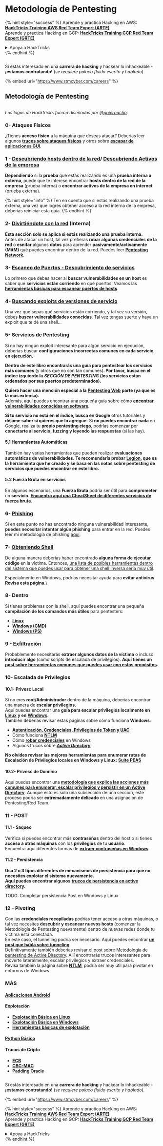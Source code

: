 # Metodología de Pentesting

{% hint style="success" %}
Aprende y practica Hacking en AWS:<img src="../.gitbook/assets/arte.png" alt="" data-size="line">[**HackTricks Training AWS Red Team Expert (ARTE)**](https://training.hacktricks.xyz/courses/arte)<img src="../.gitbook/assets/arte.png" alt="" data-size="line">\
Aprende y practica Hacking en GCP: <img src="../.gitbook/assets/grte.png" alt="" data-size="line">[**HackTricks Training GCP Red Team Expert (GRTE)**<img src="../.gitbook/assets/grte.png" alt="" data-size="line">](https://training.hacktricks.xyz/courses/grte)

<details>

<summary>Apoya a HackTricks</summary>

* Revisa los [**planes de suscripción**](https://github.com/sponsors/carlospolop)!
* **Únete al** 💬 [**grupo de Discord**](https://discord.gg/hRep4RUj7f) o al [**grupo de telegram**](https://t.me/peass) o **síguenos** en **Twitter** 🐦 [**@hacktricks\_live**](https://twitter.com/hacktricks\_live)**.**
* **Comparte trucos de hacking enviando PRs a los** [**HackTricks**](https://github.com/carlospolop/hacktricks) y [**HackTricks Cloud**](https://github.com/carlospolop/hacktricks-cloud) repos de github.

</details>
{% endhint %}

<figure><img src="../.gitbook/assets/image (1) (1) (1) (1) (1) (1) (1) (1) (1) (1).png" alt=""><figcaption></figcaption></figure>

Si estás interesado en una **carrera de hacking** y hackear lo inhackeable - **¡estamos contratando!** (_se requiere polaco fluido escrito y hablado_).

{% embed url="https://www.stmcyber.com/careers" %}

## Metodología de Pentesting

<figure><img src="../.gitbook/assets/HACKTRICKS-logo.svg" alt=""><figcaption></figcaption></figure>

_Los logos de Hacktricks fueron diseñados por_ [_@ppiernacho_](https://www.instagram.com/ppieranacho/)_._

### 0- Ataques Físicos

¿Tienes **acceso físico** a la máquina que deseas atacar? Deberías leer algunos [**trucos sobre ataques físicos**](../hardware-physical-access/physical-attacks.md) y otros sobre [**escapar de aplicaciones GUI**](../hardware-physical-access/escaping-from-gui-applications.md).

### 1 - [Descubriendo hosts dentro de la red](pentesting-network/#discovering-hosts)/ [Descubriendo Activos de la empresa](external-recon-methodology/)

**Dependiendo** si la **prueba** que estás realizando es una **prueba interna o externa**, puede que te interese encontrar **hosts dentro de la red de la empresa** (prueba interna) o **encontrar activos de la empresa en internet** (prueba externa).

{% hint style="info" %}
Ten en cuenta que si estás realizando una prueba externa, una vez que logres obtener acceso a la red interna de la empresa, deberías reiniciar esta guía.
{% endhint %}

### **2-** [**Divirtiéndote con la red**](pentesting-network/) **(Interna)**

**Esta sección solo se aplica si estás realizando una prueba interna.**\
Antes de atacar un host, tal vez prefieras **robar algunas credenciales** **de la red** o **esnifar** algunos **datos** para aprender **pasivamente/activamente (MitM)** qué puedes encontrar dentro de la red. Puedes leer [**Pentesting Network**](pentesting-network/#sniffing).

### 3- [Escaneo de Puertos - Descubrimiento de servicios](pentesting-network/#scanning-hosts)

Lo primero que debes hacer al **buscar vulnerabilidades en un host** es saber qué **servicios están corriendo** en qué puertos. Veamos las [**herramientas básicas para escanear puertos de hosts**](pentesting-network/#scanning-hosts).

### **4-** [Buscando exploits de versiones de servicio](search-exploits.md)

Una vez que sepas qué servicios están corriendo, y tal vez su versión, debes **buscar vulnerabilidades conocidas**. Tal vez tengas suerte y haya un exploit que te dé una shell...

### **5-** Servicios de Pentesting

Si no hay ningún exploit interesante para algún servicio en ejecución, deberías buscar **configuraciones incorrectas comunes en cada servicio en ejecución.**

**Dentro de este libro encontrarás una guía para pentestear los servicios más comunes** (y otros que no son tan comunes)**. Por favor, busca en el índice izquierdo la** _**SECCIÓN DE PENTESTING**_ **(los servicios están ordenados por sus puertos predeterminados).**

**Quiero hacer una mención especial a la** [**Pentesting Web**](../network-services-pentesting/pentesting-web/) **parte (ya que es la más extensa).**\
Además, aquí puedes encontrar una pequeña guía sobre cómo [**encontrar vulnerabilidades conocidas en software**](search-exploits.md).

**Si tu servicio no está en el índice, busca en Google** otros tutoriales y **déjame saber si quieres que lo agregue.** Si **no puedes encontrar nada** en Google, realiza tu **propio pentesting ciego**, podrías comenzar por **conectarte al servicio, fuzzing y leyendo las respuestas** (si las hay).

#### 5.1 Herramientas Automáticas

También hay varias herramientas que pueden realizar **evaluaciones automáticas de vulnerabilidades**. **Te recomendaría probar** [**Legion**](https://github.com/carlospolop/legion)**, que es la herramienta que he creado y se basa en las notas sobre pentesting de servicios que puedes encontrar en este libro.**

#### **5.2 Fuerza Bruta en servicios**

En algunos escenarios, una **Fuerza Bruta** podría ser útil para **comprometer** un **servicio**. [**Encuentra aquí una CheatSheet de diferentes servicios de fuerza bruta**](brute-force.md)**.**

### 6- [Phishing](phishing-methodology/)

Si en este punto no has encontrado ninguna vulnerabilidad interesante, **puedes necesitar intentar algún phishing** para entrar en la red. Puedes leer mi metodología de phishing [aquí](phishing-methodology/):

### **7-** [**Obteniendo Shell**](reverse-shells/)

De alguna manera deberías haber encontrado **alguna forma de ejecutar código** en la víctima. Entonces, [una lista de posibles herramientas dentro del sistema que puedes usar para obtener una shell inversa sería muy útil](reverse-shells/).

Especialmente en Windows, podrías necesitar ayuda para **evitar antivirus**: [**Revisa esta página**](../windows-hardening/av-bypass.md)**.**\\

### 8- Dentro

Si tienes problemas con la shell, aquí puedes encontrar una pequeña **compilación de los comandos más útiles** para pentesters:

* [**Linux**](../linux-hardening/useful-linux-commands.md)
* [**Windows (CMD)**](../windows-hardening/basic-cmd-for-pentesters.md)
* [**Windows (PS)**](../windows-hardening/basic-powershell-for-pentesters/)

### **9 -** [**Exfiltración**](exfiltration.md)

Probablemente necesitarás **extraer algunos datos de la víctima** o incluso **introducir algo** (como scripts de escalada de privilegios). **Aquí tienes un** [**post sobre herramientas comunes que puedes usar con estos propósitos**](exfiltration.md)**.**

### **10- Escalada de Privilegios**

#### **10.1- Privesc Local**

Si no eres **root/Administrador** dentro de la máquina, deberías encontrar una manera de **escalar privilegios.**\
Aquí puedes encontrar una **guía para escalar privilegios localmente en** [**Linux**](../linux-hardening/privilege-escalation/) **y en** [**Windows**](../windows-hardening/windows-local-privilege-escalation/)**.**\
También deberías revisar estas páginas sobre cómo funciona **Windows**:

* [**Autenticación, Credenciales, Privilegios de Token y UAC**](../windows-hardening/authentication-credentials-uac-and-efs/)
* Cómo funciona [**NTLM**](../windows-hardening/ntlm/)
* Cómo [**robar credenciales**](https://github.com/carlospolop/hacktricks/blob/master/generic-methodologies-and-resources/broken-reference/README.md) en Windows
* Algunos trucos sobre [_**Active Directory**_](../windows-hardening/active-directory-methodology/)

**No olvides revisar las mejores herramientas para enumerar rutas de Escalación de Privilegios locales en Windows y Linux:** [**Suite PEAS**](https://github.com/carlospolop/privilege-escalation-awesome-scripts-suite)

#### **10.2- Privesc de Dominio**

Aquí puedes encontrar una [**metodología que explica las acciones más comunes para enumerar, escalar privilegios y persistir en un Active Directory**](../windows-hardening/active-directory-methodology/). Aunque esto es solo una subsección de una sección, este proceso podría ser **extremadamente delicado** en una asignación de Pentesting/Red Team.

### 11 - POST

#### **11**.1 - Saqueo

Verifica si puedes encontrar más **contraseñas** dentro del host o si tienes **acceso a otras máquinas** con los **privilegios** de tu **usuario**.\
Encuentra aquí diferentes formas de [**extraer contraseñas en Windows**](https://github.com/carlospolop/hacktricks/blob/master/generic-methodologies-and-resources/broken-reference/README.md).

#### 11.2 - Persistencia

**Usa 2 o 3 tipos diferentes de mecanismos de persistencia para que no necesites explotar el sistema nuevamente.**\
**Aquí puedes encontrar algunos** [**trucos de persistencia en active directory**](../windows-hardening/active-directory-methodology/#persistence)**.**

TODO: Completar persistencia Post en Windows y Linux

### 12 - Pivoting

Con las **credenciales recopiladas** podrías tener acceso a otras máquinas, o tal vez necesites **descubrir y escanear nuevos hosts** (comenzar la Metodología de Pentesting nuevamente) dentro de nuevas redes donde tu víctima está conectada.\
En este caso, el tunneling podría ser necesario. Aquí puedes encontrar [**un post que habla sobre tunneling**](tunneling-and-port-forwarding.md).\
Definitivamente también deberías revisar el post sobre [Metodología de pentesting de Active Directory](../windows-hardening/active-directory-methodology/). Allí encontrarás trucos interesantes para moverte lateralmente, escalar privilegios y extraer credenciales.\
Revisa también la página sobre [**NTLM**](../windows-hardening/ntlm/), podría ser muy útil para pivotar en entornos de Windows.

### MÁS

#### [Aplicaciones Android](../mobile-pentesting/android-app-pentesting/)

#### **Explotación**

* [**Explotación Básica en Linux**](broken-reference/)
* [**Explotación Básica en Windows**](../binary-exploitation/windows-exploiting-basic-guide-oscp-lvl.md)
* [**Herramientas básicas de explotación**](../binary-exploitation/basic-stack-binary-exploitation-methodology/tools/)

#### [**Python Básico**](python/)

#### **Trucos de Cripto**

* [**ECB**](../crypto-and-stego/electronic-code-book-ecb.md)
* [**CBC-MAC**](../crypto-and-stego/cipher-block-chaining-cbc-mac-priv.md)
* [**Padding Oracle**](../crypto-and-stego/padding-oracle-priv.md)

<figure><img src="../.gitbook/assets/image (1) (1) (1) (1) (1) (1) (1) (1) (1) (1).png" alt=""><figcaption></figcaption></figure>

Si estás interesado en una **carrera de hacking** y hackear lo inhackeable - **¡estamos contratando!** (_se requiere polaco fluido escrito y hablado_).

{% embed url="https://www.stmcyber.com/careers" %}

{% hint style="success" %}
Aprende y practica Hacking en AWS:<img src="../.gitbook/assets/arte.png" alt="" data-size="line">[**HackTricks Training AWS Red Team Expert (ARTE)**](https://training.hacktricks.xyz/courses/arte)<img src="../.gitbook/assets/arte.png" alt="" data-size="line">\
Aprende y practica Hacking en GCP: <img src="../.gitbook/assets/grte.png" alt="" data-size="line">[**HackTricks Training GCP Red Team Expert (GRTE)**<img src="../.gitbook/assets/grte.png" alt="" data-size="line">](https://training.hacktricks.xyz/courses/grte)

<details>

<summary>Apoya a HackTricks</summary>

* Revisa los [**planes de suscripción**](https://github.com/sponsors/carlospolop)!
* **Únete al** 💬 [**grupo de Discord**](https://discord.gg/hRep4RUj7f) o al [**grupo de telegram**](https://t.me/peass) o **síguenos** en **Twitter** 🐦 [**@hacktricks\_live**](https://twitter.com/hacktricks\_live)**.**
* **Comparte trucos de hacking enviando PRs a los** [**HackTricks**](https://github.com/carlospolop/hacktricks) y [**HackTricks Cloud**](https://github.com/carlospolop/hacktricks-cloud) repos de github.

</details>
{% endhint %}
